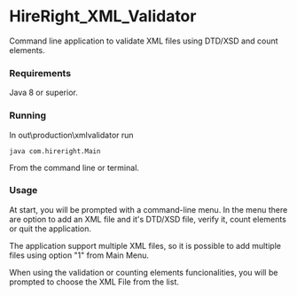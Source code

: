 # HireRight_XML_Validator
Command line application to validate XML files using DTD/XSD and count elements.

### Requirements

Java 8 or superior.

### Running

In out\production\xmlvalidator run
```
java com.hireright.Main
```
From the command line or terminal.

### Usage
At start, you will be prompted with a command-line menu.
In the menu there are option to add an XML file and it's DTD/XSD file, verify it, count elements or quit the application.

The application support multiple XML files, so it is possible to add multiple files using option "1" from Main Menu.

When using the validation or counting elements funcionalities, you will be prompted to choose the XML File from the list.
